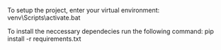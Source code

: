 To setup the project, enter your virtual environment:
venv\Scripts\activate.bat

To install the neccessary dependecies run the following command:
pip install -r requirements.txt 